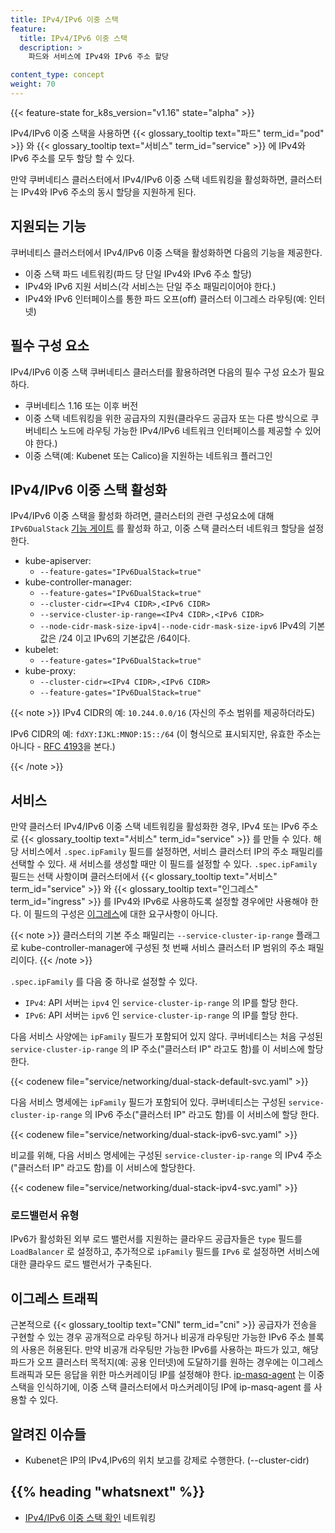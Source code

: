 ```yaml
---
title: IPv4/IPv6 이중 스택
feature:
  title: IPv4/IPv6 이중 스택
  description: >
    파드와 서비스에 IPv4와 IPv6 주소 할당

content_type: concept
weight: 70
---
```


<!-- overview -->

{{< feature-state for_k8s_version="v1.16" state="alpha" >}}

 IPv4/IPv6 이중 스택을 사용하면 {{< glossary_tooltip text="파드" term_id="pod" >}} 와 {{< glossary_tooltip text="서비스" term_id="service" >}} 에 IPv4와 IPv6 주소를 모두 할당 할 수 있다.

만약 쿠버네티스 클러스터에서 IPv4/IPv6 이중 스택 네트워킹을 활성화하면, 클러스터는 IPv4와 IPv6 주소의 동시 할당을 지원하게 된다.



<!-- body -->

## 지원되는 기능

쿠버네티스 클러스터에서 IPv4/IPv6 이중 스택을 활성화하면 다음의 기능을 제공한다.

   * 이중 스택 파드 네트워킹(파드 당 단일 IPv4와 IPv6 주소 할당)
   * IPv4와 IPv6 지원 서비스(각 서비스는 단일 주소 패밀리이어야 한다.)
   * IPv4와 IPv6 인터페이스를 통한 파드 오프(off) 클러스터 이그레스 라우팅(예: 인터넷)

## 필수 구성 요소

IPv4/IPv6 이중 스택 쿠버네티스 클러스터를 활용하려면 다음의 필수 구성 요소가 필요하다.

   * 쿠버네티스 1.16 또는 이후 버전
   * 이중 스택 네트워킹을 위한 공급자의 지원(클라우드 공급자 또는 다른 방식으로 쿠버네티스 노드에 라우팅 가능한 IPv4/IPv6 네트워크 인터페이스를 제공할 수 있어야 한다.)
   * 이중 스택(예: Kubenet 또는 Calico)을 지원하는 네트워크 플러그인

## IPv4/IPv6 이중 스택 활성화

IPv4/IPv6 이중 스택을 활성화 하려면, 클러스터의 관련 구성요소에 대해 `IPv6DualStack` [기능 게이트](/docs/reference/command-line-tools-reference/feature-gates/) 를 활성화 하고, 이중 스택 클러스터 네트워크 할당을 설정한다.

   * kube-apiserver:
      * `--feature-gates="IPv6DualStack=true"`
   * kube-controller-manager:
      * `--feature-gates="IPv6DualStack=true"`
      * `--cluster-cidr=<IPv4 CIDR>,<IPv6 CIDR>`
      * `--service-cluster-ip-range=<IPv4 CIDR>,<IPv6 CIDR>`
      * `--node-cidr-mask-size-ipv4|--node-cidr-mask-size-ipv6` IPv4의 기본값은 /24 이고 IPv6의 기본값은 /64이다.
   * kubelet:
      * `--feature-gates="IPv6DualStack=true"`
   * kube-proxy:
      * `--cluster-cidr=<IPv4 CIDR>,<IPv6 CIDR>`
      * `--feature-gates="IPv6DualStack=true"`

{{< note >}}
IPv4 CIDR의 예: `10.244.0.0/16` (자신의 주소 범위를 제공하더라도)

IPv6 CIDR의 예: `fdXY:IJKL:MNOP:15::/64` (이 형식으로 표시되지만, 유효한 주소는 아니다 - [RFC 4193](https://tools.ietf.org/html/rfc4193)을 본다.)

{{< /note >}}

## 서비스

만약 클러스터 IPv4/IPv6 이중 스택 네트워킹을 활성화한 경우, IPv4 또는 IPv6 주소로 {{< glossary_tooltip text="서비스" term_id="service" >}} 를 만들 수 있다. 해당 서비스에서 `.spec.ipFamily` 필드를 설정하면, 서비스 클러스터 IP의 주소 패밀리를 선택할 수 있다.
새 서비스를 생성할 때만 이 필드를 설정할 수 있다. `.spec.ipFamily` 필드는 선택 사항이며 클러스터에서 {{< glossary_tooltip text="서비스" term_id="service" >}} 와 {{< glossary_tooltip text="인그레스" term_id="ingress" >}} 를 IPv4와 IPv6로 사용하도록 설정할 경우에만 사용해야 한다. 이 필드의 구성은 [이그레스](#이그레스-트래픽)에 대한 요구사항이 아니다.

{{< note >}}
클러스터의 기본 주소 패밀리는 `--service-cluster-ip-range` 플래그로 kube-controller-manager에 구성된 첫 번째 서비스 클러스터 IP 범위의 주소 패밀리이다.
{{< /note >}}

`.spec.ipFamily` 를 다음 중 하나로 설정할 수 있다.

   * `IPv4`: API 서버는 `ipv4` 인 `service-cluster-ip-range` 의 IP를 할당 한다.
   * `IPv6`: API 서버는 `ipv6` 인 `service-cluster-ip-range` 의 IP를 할당 한다.

다음 서비스 사양에는 `ipFamily` 필드가 포함되어 있지 않다. 쿠버네티스는 처음 구성된 `service-cluster-ip-range` 의 IP 주소("클러스터 IP" 라고도 함)를 이 서비스에 할당 한다.

{{< codenew file="service/networking/dual-stack-default-svc.yaml" >}}

다음 서비스 명세에는 `ipFamily` 필드가 포함되어 있다. 쿠버네티스는 구성된 `service-cluster-ip-range` 의 IPv6 주소("클러스터 IP" 라고도 함)를 이 서비스에 할당 한다.

{{< codenew file="service/networking/dual-stack-ipv6-svc.yaml" >}}

비교를 위해, 다음 서비스 명세에는 구성된 `service-cluster-ip-range` 의 IPv4 주소("클러스터 IP" 라고도 함)를 이 서비스에 할당한다.

{{< codenew file="service/networking/dual-stack-ipv4-svc.yaml" >}}

### 로드밸런서 유형

IPv6가 활성화된 외부 로드 밸런서를 지원하는 클라우드 공급자들은 `type` 필드를 `LoadBalancer` 로 설정하고, 추가적으로 `ipFamily` 필드를 `IPv6` 로 설정하면 서비스에 대한 클라우드 로드 밸런서가 구축된다.

## 이그레스 트래픽

근본적으로 {{< glossary_tooltip text="CNI" term_id="cni" >}} 공급자가 전송을 구현할 수 있는 경우 공개적으로 라우팅 하거나 비공개 라우팅만 가능한 IPv6 주소 블록의 사용은 허용된다. 만약 비공개 라우팅만 가능한 IPv6를 사용하는 파드가 있고, 해당 파드가 오프 클러스터 목적지(예: 공용 인터넷)에 도달하기를 원하는 경우에는 이그레스 트래픽과 모든 응답을 위한 마스커레이딩 IP를 설정해야 한다. [ip-masq-agent](https://github.com/kubernetes-incubator/ip-masq-agent) 는 이중 스택을 인식하기에, 이중 스택 클러스터에서 마스커레이딩 IP에 ip-masq-agent 를 사용할 수 있다.

## 알려진 이슈들

   * Kubenet은 IP의 IPv4,IPv6의 위치 보고를 강제로 수행한다. (--cluster-cidr)



## {{% heading "whatsnext" %}}


* [IPv4/IPv6 이중 스택 확인](/docs/tasks/network/validate-dual-stack) 네트워킹


